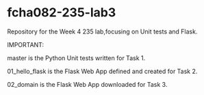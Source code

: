 # fcha082-235-lab3
Repository for the Week 4 235 lab,focusing on Unit tests and Flask.

IMPORTANT:

master is the Python Unit tests written for Task 1.

01_hello_flask is the Flask Web App defined and created for Task 2.

02_domain is the Flask Web App downloaded for Task 3.
